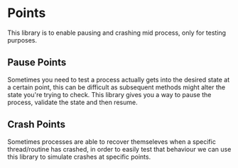 # Points

This library is to enable pausing and crashing mid process, only for testing purposes.

## Pause Points

Sometimes you need to test a process actually gets into the desired state at a certain point, this can be difficult as subsequent methods might alter the state you're trying to check. This library gives you a way to pause the process, validate the state and then resume.

## Crash Points

Sometimes processes are able to recover themseleves when a specific thread/routine has crashed, in order to easily test that behaviour we can use this library to simulate crashes at specific points.
